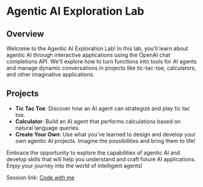 # Agentic AI Exploration Lab

## Overview
Welcome to the Agentic AI Exploration Lab! In this lab, you'll learn about agentic AI through interactive applications using the OpenAI chat completions API. We'll explore how to turn functions into tools for AI agents and manage dynamic conversations in projects like tic-tac-toe, calculators, and other imaginative applications.

## Projects
- **Tic Tac Toe**: Discover how an AI agent can strategize and play tic tac toe.
- **Calculator**: Build an AI agent that performs calculations based on natural language queries.
- **Create Your Own**: Use what you've learned to design and develop your own agentic AI projects. Imagine the possibilities and bring them to life!

Embrace the opportunity to explore the capabilities of agentic AI and develop skills that will help you understand and craft future AI applications. Enjoy your journey into the world of intelligent agents!

Session link: [Code with me](https://code-with-me.global.jetbrains.com/2ilnYBQ9w5pjjKKn1Q6OLw#p=PY&fp=293AE9332414E03B1634C2A124E1E20DD3E53F7EFCCBEBDD1EC622F459D55C3B&newUi=true)